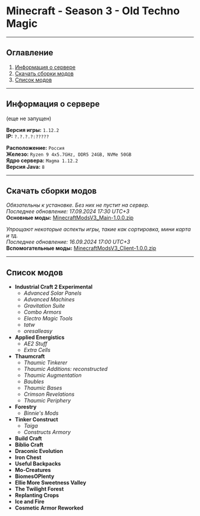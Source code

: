 # Minecraft - Season 3 - Old Techno Magic
___

## Оглавление

1. [Информация о сервере](#информация-о-сервере)
2. [Скачать сборки модов](#скачать-сборки-модов)
3. [Список модов](#список-модов)

___

## Информация о сервере
(еще не запущен)

**Версия игры:** `1.12.2`</br>
**IP:** `?.?.?.?:?????`</br>

**Расположение:** `Россия`</br>
**Железо:** `Ryzen 9 4x5.7GHz, DDR5 24GB, NVMe 50GB`</br>
**Ядро сервера:** `Magma 1.12.2`</br>
**Версия Java:** `8`</br>
___

## Скачать сборки модов

*Обязательны к установке. Без них не пустит на сервер.*</br>
*Последнее обновление: 17.09.2024 17:30 UTC+3*</br>
**Основные моды:** [MinecraftModsV3_Main-1.0.0.zip](https://disk.yandex.ru/d/xBx8I-RqsypGEw)

*Упрощают некоторые аспекты игры, такие как сортировка, мини карта и тд.*</br>
*Последнее обновление: 16.09.2024 17:00 UTC+3*</br>
**Вспомогательные моды:** [MinecraftModsV3_Client-1.0.0.zip](https://disk.yandex.ru/d/P2zR9qGWa9Kp2A)

___

## Список модов

- **Industrial Craft 2 Experimental**
  - *Advanced Solar Panels*
  - *Advanced Machines*
  - *Gravitation Suite*
  - *Combo Armors*
  - *Electro Magic Tools*
  - *tatw*
  - *oresalleasy*
- **Applied Energistics**
  - *AE2 Stuff*
  - *Extra Cells*
- **Thaumcraft**
  - *Thaumic Tinkerer*
  - *Thaumic Additions: reconstructed*
  - *Thaumic Augmentation*
  - *Baubles*
  - *Thaumic Bases*
  - *Crimson Revelations*
  - *Thaumic Periphery*
- **Forestry**
  - *Binnie's Mods*
- **Tinker Construct**
  - *Taiga*
  - *Constructs Armory*
- **Build Craft**
- **Biblio Craft**
- **Draconic Evolution**
- **Iron Chest**
- **Useful Backpacks**
- **Mo-Creatures**
- **BiomesOPlenty**
- **Ellie More Sweetness Valley**
- **The Twilight Forest**
- **Replanting Crops**
- **Ice and Fire**
- **Cosmetic Armor Reworked**